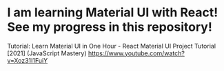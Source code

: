 # I am learning Material UI with React! See my progress in this repository!

Tutorial: Learn Material UI in One Hour - React Material UI Project Tutorial [2021] (JavaScript Mastery) https://www.youtube.com/watch?v=Xoz31I1FuiY